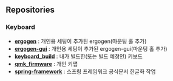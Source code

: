 ## Repositories
### Keyboard
- [**ergogen**](https://github.com/freerer2/ergogen) : 개인용 세팅이 추가된 ergogen(마운팅 홀 추가)
- [**ergogen-gui**](https://github.com/freerer2/ergogen-gui) : 개인용 세팅이 추가된 ergogen-gui(마운팅 홀 추가)
- [**keyboard_build**](https://github.com/freerer2/keyboard_build) : 내가 빌드한(또는 빌드 예정인) 키보드
- [**qmk_firmware**](https://github.com/freerer2/qmk_firmware) : 개인 키맵
- [**spring-framework**](https://github.com/freerer2/spring-framework) : 스프링 프레임워크 공식문서 한글화 작업


<!--
**freerer2/freerer2** is a ✨ _special_ ✨ repository because its `README.md` (this file) appears on your GitHub profile.

Here are some ideas to get you started:

- 🔭 I’m currently working on ...
- 🌱 I’m currently learning ...
- 👯 I’m looking to collaborate on ...
- 🤔 I’m looking for help with ...
- 💬 Ask me about ...
- 📫 How to reach me: ...
- 😄 Pronouns: ...
- ⚡ Fun fact: ...
-->
